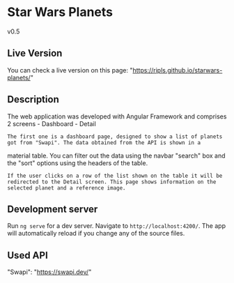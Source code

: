 # Star Wars Planets
v0.5

## Live Version
You can check a live version on this page: "https://ripls.github.io/starwars-planets/"

## Description
The web application was developed with Angular Framework and comprises 2 screens
    - Dashboard
    - Detail 

    The first one is a dashboard page, designed to show a list of planets got from "Swapi". The data obtained from the API is shown in a
material table. You can filter out the data using the navbar "search" box and the "sort" options using the headers of the table.

    If the user clicks on a row of the list shown on the table it will be redirected to the Detail screen. This page shows information on the selected planet and a reference image.

## Development server

Run `ng serve` for a dev server. Navigate to `http://localhost:4200/`. The app will automatically reload if you change any of the source files.

## Used API

"Swapi": "https://swapi.dev/"


